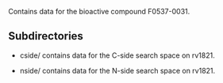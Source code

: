 Contains data for the bioactive compound F0537-0031.

## Subdirectories

- cside/ contains data for the C-side search space on rv1821.

- nside/ contains data for the N-side search space on rv1821.

